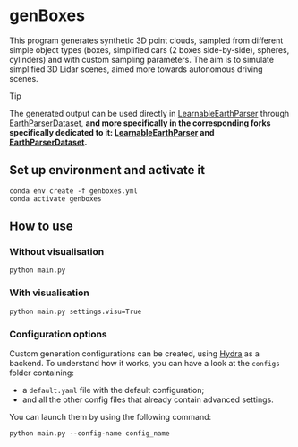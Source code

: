 # genBoxes

This program generates synthetic 3D point clouds, sampled from different simple object types (boxes, simplified cars (2 boxes side-by-side), spheres, cylinders) and with custom sampling parameters. The aim is to simulate simplified 3D Lidar scenes, aimed more towards autonomous driving scenes.

> [!TIP]
> The generated output can be used directly in [LearnableEarthParser](https://github.com/romainloiseau/LearnableEarthParser) through [EarthParserDataset](https://github.com/romainloiseau/EarthParserDataset), **and more specifically in the corresponding forks specifically dedicated to it: [LearnableEarthParser](https://github.com/cnstt/LearnableEarthParser) and [EarthParserDataset](https://github.com/cnstt/EarthParserDataset).**

## Set up environment and activate it

```
conda env create -f genboxes.yml
conda activate genboxes
```

## How to use

### Without visualisation
```
python main.py
```

### With visualisation
```
python main.py settings.visu=True
```

### Configuration options
Custom generation configurations can be created, using [Hydra](https://hydra.cc/) as a backend.
To understand how it works, you can have a look at the `configs` folder containing:
  - a `default.yaml` file with the default configuration;
  - and all the other config files that already contain advanced settings.

You can launch them by using the following command:
```
python main.py --config-name config_name
```

